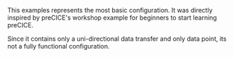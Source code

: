 This examples represents the most basic configuration. It was directly inspired by preCICE's workshop example for beginners to start learning preCICE.

Since it contains only a uni-directional data transfer and only data point, its not a fully functional configuration. 